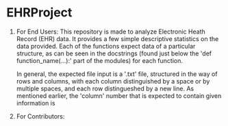 # EHRProject

1. For End Users:
    This repository is made to analyze Electronic Heath Record (EHR) data. It provides a few simple descriptive statistics on the data provided. Each of the functions expect data of a particular structure, as can be seen in the docstrings (found just below the 'def function_name(...):' part of the modules) for each function.

    In general, the expected file input is a '.txt' file, structured in the way of rows and columns, with each column distinguished by a space or by multiple spaces, and each row distingueshed by a new line. As mentioned earlier, the 'column' number that is expected to contain given information is 


2. For Contributors:
